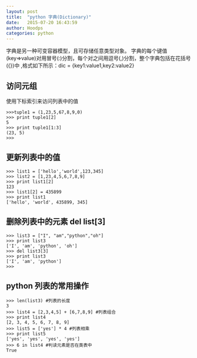 ```yaml
---
layout: post
title:  "python 字典(Dictionary)"
date:   2015-07-20 16:43:59
author: Hoodps
categories: python
---
```


字典是另一种可变容器模型，且可存储任意类型对象。
字典的每个键值(key=>value)对用冒号(:)分割，每个对之间用逗号(,)分割，整个字典包括在花括号({})中 ,格式如下所示：dic = {key1:value1,key2:value2}
## 访问元组
使用下标索引来访问列表中的值

	>>>tuple1 = (1,23,5,67,8,9,0)
	>>> print tuple1[2]
	5
	>>> print tuple1[1:3]
	(23, 5)
	>>> 

## 更新列表中的值

	>>> list1 = ['hello','world',123,345]
	>>> list2 = [1,23,4,5,6,7,8,9]
	>>> print list1[2]
	123
	>>> list1[2] = 435899
	>>> print list1
	['hello', 'world', 435899, 345]

## 删除列表中的元素 del list[3]

	>>> list3 = ["I", "am","python","oh"]
	>>> print list3
	['I', 'am', 'python', 'oh']
	>>> del list3[3]
	>>> print list3
	['I', 'am', 'python']
	>>> 

## python 列表的常用操作

	>>> len(list3) #列表的长度
	3
	>>> list4 = [2,3,4,5] + [6,7,8,9] #列表组合
	>>> print list4
	[2, 3, 4, 5, 6, 7, 8, 9]
	>>> list5 = ['yes'] * 4 #列表相乘
	>>> print list5
	['yes', 'yes', 'yes', 'yes']
	>>> 6 in list4 #判读元素是否在类表中
	True



